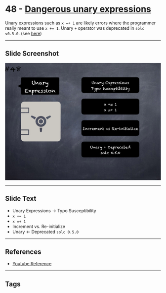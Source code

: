 # 48 - [Dangerous unary expressions](Dangerous%20unary%20expressions.md)
Unary expressions such as `x =+ 1` are likely errors where the programmer really meant to use `x += 1`. Unary `+` operator was deprecated in `solc v0.5.0`. (see [here](https://swcregistry.io/docs/SWC-129))

___
## Slide Screenshot
![048.png](../../images/4.%20Pitfalls%20and%20Best%20Practices%20101/048.png)
___
## Slide Text
- Unary Expressions -> Typo Susceptibility
- `x += 1`
- `x =+ 1`
- Increment vs. Re-initialize
- Unary <- Deprecated `solc 0.5.0`
___
## References
- [Youtube Reference](https://youtu.be/YVewx1xVROE?t=581)
___
## Tags